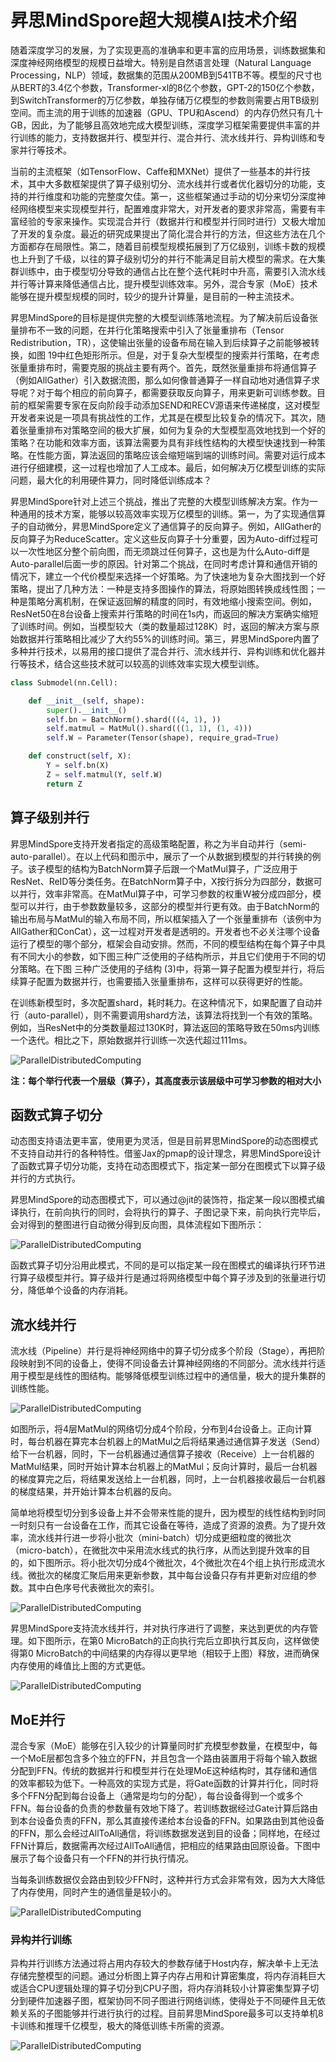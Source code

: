 # 昇思MindSpore超大规模AI技术介绍

随着深度学习的发展，为了实现更高的准确率和更丰富的应用场景，训练数据集和深度神经网络模型的规模日益增大。特别是自然语言处理（Natural Language Processing，NLP）领域，数据集的范围从200MB到541TB不等。模型的尺寸也从BERT的3.4亿个参数，Transformer-xl的8亿个参数，GPT-2的150亿个参数，到SwitchTransformer的万亿参数，单独存储万亿模型的参数则需要占用TB级别空间。而主流的用于训练的加速器（GPU、TPU和Ascend）的内存仍然只有几十GB，因此，为了能够且高效地完成大模型训练，深度学习框架需要提供丰富的并行训练的能力，支持数据并行、模型并行、混合并行、流水线并行、异构训练和专家并行等技术。

当前的主流框架（如TensorFlow、Caffe和MXNet）提供了一些基本的并行技术，其中大多数框架提供了算子级别切分、流水线并行或者优化器切分的功能，支持的并行维度和功能的完整度欠佳。第一，这些框架通过手动的切分来切分深度神经网络模型来实现模型并行，配置难度非常大，对开发者的要求非常高，需要有丰富经验的专家来操作。实现混合并行（数据并行和模型并行同时进行）又极大增加了开发的复杂度。最近的研究成果提出了简化混合并行的方法，但这些方法在几个方面都存在局限性。第二，随着目前模型规模拓展到了万亿级别，训练卡数的规模也上升到了千级，以往的算子级别切分的并行不能满足目前大模型的需求。在大集群训练中，由于模型切分导致的通信占比在整个迭代耗时中升高，需要引入流水线并行等计算来降低通信占比，提升模型训练效率。另外，混合专家（MoE）技术能够在提升模型规模的同时，较少的提升计算量，是目前的一种主流技术。

昇思MindSpore的目标是提供完整的大模型训练落地流程。为了解决前后设备张量排布不一致的问题，在并行化策略搜索中引入了张量重排布（Tensor Redistribution，TR），这使输出张量的设备布局在输入到后续算子之前能够被转换，如图 19中红色矩形所示。但是，对于复杂大型模型的搜索并行策略，在考虑张量重排布时，需要克服的挑战主要有两个。首先，既然张量重排布将通信算子（例如AllGather）引入数据流图，那么如何像普通算子一样自动地对通信算子求导呢？对于每个相应的前向算子，都需要获取反向算子，用来更新可训练参数。目前的框架需要专家在反向阶段手动添加SEND和RECV源语来传递梯度，这对模型开发者来说是一项具有挑战性的工作，尤其是在模型比较复杂的情况下。其次，随着张量重排布对策略空间的极大扩展，如何为复杂的大型模型高效地找到一个好的策略？在功能和效率方面，该算法需要为具有非线性结构的大模型快速找到一种策略。在性能方面，算法返回的策略应该会缩短端到端的训练时间。需要对运行成本进行仔细建模，这一过程也增加了人工成本。最后，如何解决万亿模型训练的实际问题，最大化的利用硬件算力，同时降低训练成本？

昇思MindSpore针对上述三个挑战，推出了完整的大模型训练解决方案。作为一种通用的技术方案，能够以较高效率实现万亿模型的训练。第一，为了实现通信算子的自动微分，昇思MindSpore定义了通信算子的反向算子。例如，AllGather的反向算子为ReduceScatter。定义这些反向算子十分重要，因为Auto-diff过程可以一次性地区分整个前向图，而无须跳过任何算子，这也是为什么Auto-diff是Auto-parallel后面一步的原因。针对第二个挑战，在同时考虑计算和通信开销的情况下，建立一个代价模型来选择一个好策略。为了快速地为复杂大图找到一个好策略，提出了几种方法：一种是支持多图操作的算法，将原始图转换成线性图；一种是策略分离机制，在保证返回解的精度的同时，有效地缩小搜索空间。例如，ResNet50在8台设备上搜索并行策略的时间在1s内，而返回的解决方案确实缩短了训练时间。例如，当模型较大（类的数量超过128K）时，返回的解决方案与原始数据并行策略相比减少了大约55%的训练时间。第三，昇思MindSpore内置了多种并行技术，以易用的接口提供了混合并行、流水线并行、异构训练和优化器并行等技术，结合这些技术就可以较高的训练效率实现大模型训练。

```python
class Submodel(nn.Cell):

    def __init__(self, shape):
        super().__init__()
        self.bn = BatchNorm().shard(((4, 1), ))
        self.matmul = MatMul().shard(((1, 1), (1, 4)))
        self.W = Parameter(Tensor(shape), require_grad=True)

    def construct(self, X):
        Y = self.bn(X)
        Z = self.matmul(Y, self.W)
        return Z
```
## 算子级别并行

昇思MindSpore支持开发者指定的高级策略配置，称之为半自动并行（semi-auto-parallel）。在以上代码和图示中，展示了一个从数据到模型的并行转换的例子。该子模型的结构为BatchNorm算子后跟一个MatMul算子，广泛应用于ResNet、ReID等分类任务。在BatchNorm算子中，X按行拆分为四部分，数据可以并行，效率非常高。在MatMul算子中，可学习参数的权重W被分成四部分，模型可以并行，由于参数数量较多，这部分的模型并行更有效。由于BatchNorm的输出布局与MatMul的输入布局不同，所以框架插入了一个张量重排布（该例中为AllGather和ConCat），这一过程对开发者是透明的。开发者也不必关注哪个设备运行了模型的哪个部分，框架会自动安排。然而，不同的模型结构在每个算子中具有不同大小的参数，如下图三种广泛使用的子结构所示，并且它们使用于不同的切分策略。在下图 三种广泛使用的子结构 (3)中，将第一算子配置为模型并行，将后续算子配置为数据并行，也需要插入张量重排布，这样可以获得更好的性能。

在训练新模型时，多次配置shard，耗时耗力。在这种情况下，如果配置了自动并行（auto-parallel），则不需要调用shard方法，该算法将找到一个有效的策略。例如，当ResNet中的分类数量超过130K时，算法返回的策略导致在50ms内训练一个迭代。相比之下，原始数据并行训练一次迭代超过111ms。

![ParallelDistributedComputing](https://raw.githubusercontent.com/mindspore-courses/mindspore-system/master/images/04ParallelDistributedComputing02.png)

**注：每个举行代表一个层级（算子），其高度表示该层级中可学习参数的相对大小**

## 函数式算子切分

动态图支持语法更丰富，使用更为灵活，但是目前昇思MindSpore的动态图模式不支持自动并行的各种特性。借鉴Jax的pmap的设计理念，昇思MindSpore设计了函数式算子切分功能，支持在动态图模式下，指定某一部分在图模式下以算子级并行的方式执行。

昇思MindSpore的动态图模式下，可以通过@jit的装饰符，指定某一段以图模式编译执行，在前向执行的同时，会将执行的算子、子图记录下来，前向执行完毕后，会对得到的整图进行自动微分得到反向图，具体流程如下图所示：

![ParallelDistributedComputing](https://raw.githubusercontent.com/mindspore-courses/mindspore-system/master/images/04ParallelDistributedComputing03.png)

函数式算子切分沿用此模式，不同的是可以指定某一段在图模式的编译执行环节进行算子级模型并行。算子级并行是通过将网络模型中每个算子涉及到的张量进行切分，降低单个设备的内存消耗。

## 流水线并行

流水线（Pipeline）并行是将神经网络中的算子切分成多个阶段（Stage），再把阶段映射到不同的设备上，使得不同设备去计算神经网络的不同部分。流水线并行适用于模型是线性的图结构。能够降低模型训练过程中的通信量，极大的提升集群的训练性能。

![ParallelDistributedComputing](https://raw.githubusercontent.com/mindspore-courses/mindspore-system/master/images/04ParallelDistributedComputing04.png)

如图所示，将4层MatMul的网络切分成4个阶段，分布到4台设备上。正向计算时，每台机器在算完本台机器上的MatMul之后将结果通过通信算子发送（Send）给下一台机器，同时，下一台机器通过通信算子接收（Receive）上一台机器的MatMul结果，同时开始计算本台机器上的MatMul；反向计算时，最后一台机器的梯度算完之后，将结果发送给上一台机器，同时，上一台机器接收最后一台机器的梯度结果，并开始计算本台机器的反向。

简单地将模型切分到多设备上并不会带来性能的提升，因为模型的线性结构到时同一时刻只有一台设备在工作，而其它设备在等待，造成了资源的浪费。为了提升效率，流水线并行进一步将小批次（mini-batch）切分成更细粒度的微批次（micro-batch），在微批次中采用流水线式的执行序，从而达到提升效率的目的，如下图所示。将小批次切分成4个微批次，4个微批次在4个组上执行形成流水线。微批次的梯度汇聚后用来更新参数，其中每台设备只存有并更新对应组的参数。其中白色序号代表微批次的索引。

![ParallelDistributedComputing](https://raw.githubusercontent.com/mindspore-courses/mindspore-system/master/images/04ParallelDistributedComputing05.png)

昇思MindSpore支持流水线并行，并对执行序进行了调整，来达到更优的内存管理。如下图所示，在第0 MicroBatch的正向执行完后立即执行其反向，这样做使得第0 MicroBatch的中间结果的内存得以更早地（相较于上图）释放，进而确保内存使用的峰值比上图的方式更低。

![ParallelDistributedComputing](https://raw.githubusercontent.com/mindspore-courses/mindspore-system/master/images/04ParallelDistributedComputing06.png)

## MoE并行

混合专家（MoE）能够在引入较少的计算量同时扩充模型参数量，在模型中，每一个MoE层都包含多个独立的FFN，并且包含一个路由装置用于将每个输入数据分配到FFN。传统的数据并行和模型并行在处理MoE这种结构时，其存储和通信的效率都较为低下。一种高效的实现方式是，将Gate函数的计算并行化，同时将多个FFN分配到每台设备上（通常是均匀的分配），每台设备得到一个或多个FFN。每台设备的负责的参数量有效地下降了。若训练数据经过Gate计算后路由到本台设备负责的FFN，那么其直接传递给本台设备的FFN。如果路由到其他设备的FFN，那么会经过AllToAll通信，将训练数据发送到目的设备；同样地，在经过FFN计算后，数据需再次经过AllToAll通信，把相应的结果路由回原设备。下图中展示了每个设备只有一个FFN的并行执行情况。

当每条训练数据仅会路由到较少FFN时，这种并行方式会非常有效，因为大大降低了内存使用，同时产生的通信量是较小的。

![ParallelDistributedComputing](https://raw.githubusercontent.com/mindspore-courses/mindspore-system/master/images/04ParallelDistributedComputing07.png)

### 异构并行训练

异构并行训练方法通过将占用内存较大的参数存储于Host内存，解决单卡上无法存储完整模型的问题。通过分析图上算子内存占用和计算密集度，将内存消耗巨大或适合CPU逻辑处理的算子切分到CPU子图，将内存消耗较小计算密集型算子切分到硬件加速器子图，框架协同不同子图进行网络训练，使得处于不同硬件且无依赖关系的子图能够并行进行执行的过程。目前昇思MindSpore最多可以支持单机8卡训练和推理千亿模型，极大的降低训练卡所需的资源。

![ParallelDistributedComputing](https://raw.githubusercontent.com/mindspore-courses/mindspore-system/master/images/04ParallelDistributedComputing08.png)
